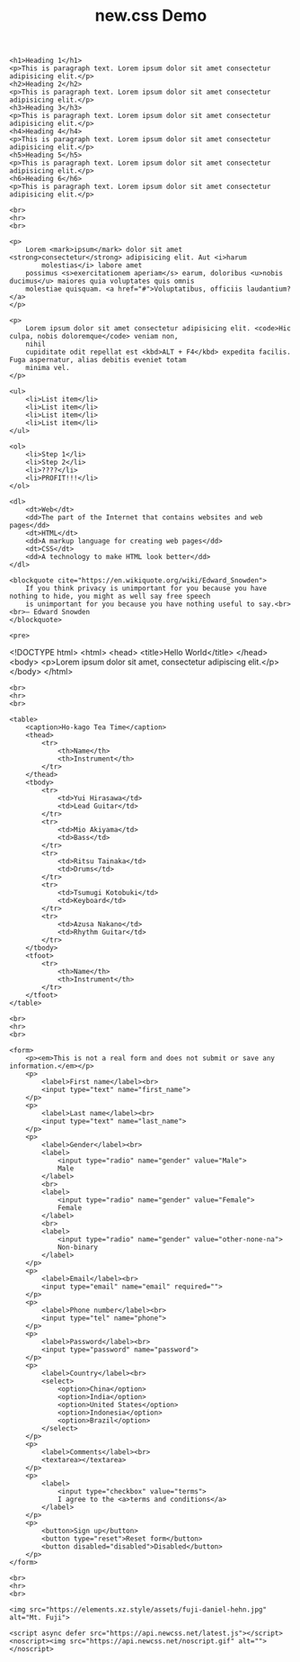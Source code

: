 <!DOCTYPE html>
<html lang="en">
<head>
    <meta charset="UTF-8">
    <meta name="viewport" content="width=device-width, initial-scale=1.0">
    <title>new.css Demo</title>
    <meta name="description" content="A classless CSS framework to write modern websites using only HTML.">
    <meta name="keywords" content="newcss,new.css,css,xz,css framework,classless css,xz.style">
    <meta property="og:title" content="new.css">
    <meta property="og:description" content="A classless CSS framework to write modern websites using only HTML.">
    <meta property="og:url" content="https://newcss.net">
    <meta property="og:type" content="website">
    <meta property="og:image" content="https://newcss.net/_assets/og.png">
    <link rel="stylesheet" href="https://cdn.jsdelivr.net/npm/@exampledev/new.css@1/new.min.css">
    <link rel="stylesheet" href="https://newcss.net/theme/terminal.css">
</head>
<body>
    <header>
        <h1>new.css Demo</h1>
    </header>

    <h1>Heading 1</h1>
    <p>This is paragraph text. Lorem ipsum dolor sit amet consectetur adipisicing elit.</p>
    <h2>Heading 2</h2>
    <p>This is paragraph text. Lorem ipsum dolor sit amet consectetur adipisicing elit.</p>
    <h3>Heading 3</h3>
    <p>This is paragraph text. Lorem ipsum dolor sit amet consectetur adipisicing elit.</p>
    <h4>Heading 4</h4>
    <p>This is paragraph text. Lorem ipsum dolor sit amet consectetur adipisicing elit.</p>
    <h5>Heading 5</h5>
    <p>This is paragraph text. Lorem ipsum dolor sit amet consectetur adipisicing elit.</p>
    <h6>Heading 6</h6>
    <p>This is paragraph text. Lorem ipsum dolor sit amet consectetur adipisicing elit.</p>

    <br>
    <hr>
    <br>

    <p>
        Lorem <mark>ipsum</mark> dolor sit amet <strong>consectetur</strong> adipisicing elit. Aut <i>harum
            molestias</i> labore amet
        possimus <s>exercitationem aperiam</s> earum, doloribus <u>nobis ducimus</u> maiores quia voluptates quis omnis
        molestiae quisquam. <a href="#">Voluptatibus, officiis laudantium?</a>
    </p>

    <p>
        Lorem ipsum dolor sit amet consectetur adipisicing elit. <code>Hic culpa, nobis doloremque</code> veniam non,
        nihil
        cupiditate odit repellat est <kbd>ALT + F4</kbd> expedita facilis. Fuga aspernatur, alias debitis eveniet totam
        minima vel.
    </p>

    <ul>
        <li>List item</li>
        <li>List item</li>
        <li>List item</li>
        <li>List item</li>
    </ul>

    <ol>
        <li>Step 1</li>
        <li>Step 2</li>
        <li>????</li>
        <li>PROFIT!!!</li>
    </ol>

    <dl>
        <dt>Web</dt>
        <dd>The part of the Internet that contains websites and web pages</dd>
        <dt>HTML</dt>
        <dd>A markup language for creating web pages</dd>
        <dt>CSS</dt>
        <dd>A technology to make HTML look better</dd>
    </dl>

    <blockquote cite="https://en.wikiquote.org/wiki/Edward_Snowden">
        If you think privacy is unimportant for you because you have nothing to hide, you might as well say free speech
        is unimportant for you because you have nothing useful to say.<br><br>– Edward Snowden
    </blockquote>

    <pre>
&#x3C;!DOCTYPE html&#x3E;
&#x3C;html&#x3E;
    &#x3C;head&#x3E;
    &#x3C;title&#x3E;Hello World&#x3C;/title&#x3E;
    &#x3C;/head&#x3E;
    &#x3C;body&#x3E;
    &#x3C;p&#x3E;Lorem ipsum dolor sit amet, consectetur adipiscing elit.&#x3C;/p&#x3E;
    &#x3C;/body&#x3E;
&#x3C;/html&#x3E;</pre>

    <br>
    <hr>
    <br>

    <table>
        <caption>Ho-kago Tea Time</caption>
        <thead>
            <tr>
                <th>Name</th>
                <th>Instrument</th>
            </tr>
        </thead>
        <tbody>
            <tr>
                <td>Yui Hirasawa</td>
                <td>Lead Guitar</td>
            </tr>
            <tr>
                <td>Mio Akiyama</td>
                <td>Bass</td>
            </tr>
            <tr>
                <td>Ritsu Tainaka</td>
                <td>Drums</td>
            </tr>
            <tr>
                <td>Tsumugi Kotobuki</td>
                <td>Keyboard</td>
            </tr>
            <tr>
                <td>Azusa Nakano</td>
                <td>Rhythm Guitar</td>
            </tr>
        </tbody>
        <tfoot>
            <tr>
                <th>Name</th>
                <th>Instrument</th>
            </tr>
        </tfoot>
    </table>

    <br>
    <hr>
    <br>

    <form>
        <p><em>This is not a real form and does not submit or save any information.</em></p>
        <p>
            <label>First name</label><br>
            <input type="text" name="first_name">
        </p>
        <p>
            <label>Last name</label><br>
            <input type="text" name="last_name">
        </p>
        <p>
            <label>Gender</label><br>
            <label>
                <input type="radio" name="gender" value="Male">
                Male
            </label>
            <br>
            <label>
                <input type="radio" name="gender" value="Female">
                Female
            </label>
            <br>
            <label>
                <input type="radio" name="gender" value="other-none-na">
                Non-binary
            </label>
        </p>
        <p>
            <label>Email</label><br>
            <input type="email" name="email" required="">
        </p>
        <p>
            <label>Phone number</label><br>
            <input type="tel" name="phone">
        </p>
        <p>
            <label>Password</label><br>
            <input type="password" name="password">
        </p>
        <p>
            <label>Country</label><br>
            <select>
                <option>China</option>
                <option>India</option>
                <option>United States</option>
                <option>Indonesia</option>
                <option>Brazil</option>
            </select>
        </p>
        <p>
            <label>Comments</label><br>
            <textarea></textarea>
        </p>
        <p>
            <label>
                <input type="checkbox" value="terms">
                I agree to the <a>terms and conditions</a>
            </label>
        </p>
        <p>
            <button>Sign up</button>
            <button type="reset">Reset form</button>
            <button disabled="disabled">Disabled</button>
        </p>
    </form>

    <br>
    <hr>
    <br>

    <img src="https://elements.xz.style/assets/fuji-daniel-hehn.jpg" alt="Mt. Fuji">

    <script async defer src="https://api.newcss.net/latest.js"></script>
    <noscript><img src="https://api.newcss.net/noscript.gif" alt=""></noscript>
</body>

</html>

